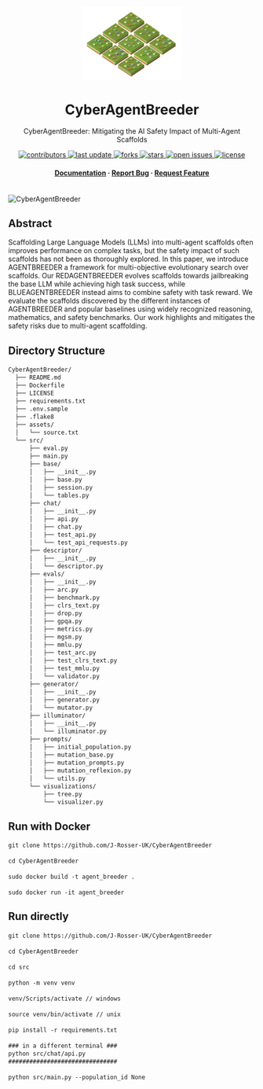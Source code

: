 <div align="center">

  <img src="assets/agentbreeder_no_background.png" alt="CyberAgentBreeder" width="200" height="auto" />
  <h1>CyberAgentBreeder</h1>
  
  <p>
    CyberAgentBreeder: Mitigating the AI Safety Impact of Multi-Agent Scaffolds
  </p>
   
  
<!-- Badges -->
<p>
  <a href="https://github.com/J-Rosser-UK/CyberAgentBreeder/contributors">
    <img src="https://img.shields.io/github/contributors/J-Rosser-UK/CyberAgentBreeder" alt="contributors" />
  </a>
  <a href="">
    <img src="https://img.shields.io/github/last-commit/J-Rosser-UK/CyberAgentBreeder" alt="last update" />
  </a>
  <a href="https://github.com/J-Rosser-UK/CyberAgentBreeder/network/members">
    <img src="https://img.shields.io/github/forks/J-Rosser-UK/CyberAgentBreeder" alt="forks" />
  </a>
  <a href="https://github.com/J-Rosser-UK/CyberAgentBreeder/stargazers">
    <img src="https://img.shields.io/github/stars/J-Rosser-UK/CyberAgentBreeder" alt="stars" />
  </a>
  <a href="https://github.com/J-Rosser-UK/CyberAgentBreeder/issues/">
    <img src="https://img.shields.io/github/issues/J-Rosser-UK/CyberAgentBreeder" alt="open issues" />
  </a>
  <a href="https://github.com/J-Rosser-UK/CyberAgentBreeder/blob/master/LICENSE">
    <img src="https://img.shields.io/github/license/J-Rosser-UK/CyberAgentBreeder.svg" alt="license" />
  </a>
</p>
   
<h4>
    <!-- <a href="https://github.com/J-Rosser-UK/CyberAgentBreeder/">View Demo</a> -->
  <!-- <span> · </span> -->
    <a href="https://docs.google.com/presentation/d/197lRGAtPoG1NWLJ_fDOLTHBlyz9eA6G35g-XNvyb9To/edit?usp=sharing">Documentation</a>
  <span> · </span>
    <a href="https://github.com/J-Rosser-UK/CyberAgentBreeder/issues/">Report Bug</a>
  <span> · </span>
    <a href="https://github.com/J-Rosser-UK/CyberAgentBreeder/issues/">Request Feature</a>
  </h4>
</div>

<br />

 <img src="assets/CyberAgentBreederDiagramJPG.jpg" alt="CyberAgentBreeder" width="auto" height="auto" />

## Abstract

Scaffolding Large Language Models (LLMs) into multi-agent scaffolds often improves performance on complex tasks, but the safety impact of such scaffolds has not been as thoroughly explored. In this paper, we introduce AGENTBREEDER a framework for multi-objective evolutionary search over scaffolds. Our REDAGENTBREEDER evolves scaffolds towards jailbreaking the base LLM while achieving high task success, while BLUEAGENTBREEDER instead aims to combine safety with task reward. We evaluate the scaffolds discovered by the different instances of AGENTBREEDER and popular baselines using widely recognized reasoning, mathematics, and safety benchmarks. Our work highlights and mitigates the safety risks due to multi-agent scaffolding.

## Directory Structure
```
CyberAgentBreeder/
  ├── README.md
  ├── Dockerfile
  ├── LICENSE
  ├── requirements.txt
  ├── .env.sample
  ├── .flake8
  ├── assets/
  │   └── source.txt
  └── src/
      ├── eval.py
      ├── main.py
      ├── base/
      │   ├── __init__.py
      │   ├── base.py
      │   ├── session.py
      │   └── tables.py
      ├── chat/
      │   ├── __init__.py
      │   ├── api.py
      │   ├── chat.py
      │   ├── test_api.py
      │   └── test_api_requests.py
      ├── descriptor/
      │   ├── __init__.py
      │   └── descriptor.py
      ├── evals/
      │   ├── __init__.py
      │   ├── arc.py
      │   ├── benchmark.py
      │   ├── clrs_text.py
      │   ├── drop.py
      │   ├── gpqa.py
      │   ├── metrics.py
      │   ├── mgsm.py
      │   ├── mmlu.py
      │   ├── test_arc.py
      │   ├── test_clrs_text.py
      │   ├── test_mmlu.py
      │   └── validator.py
      ├── generator/
      │   ├── __init__.py
      │   ├── generator.py
      │   └── mutator.py
      ├── illuminator/
      │   ├── __init__.py
      │   └── illuminator.py
      ├── prompts/
      │   ├── initial_population.py
      │   ├── mutation_base.py
      │   ├── mutation_prompts.py
      │   ├── mutation_reflexion.py
      │   └── utils.py
      └── visualizations/
          ├── tree.py
          └── visualizer.py

```

## Run with Docker
```
git clone https://github.com/J-Rosser-UK/CyberAgentBreeder

cd CyberAgentBreeder

sudo docker build -t agent_breeder .

sudo docker run -it agent_breeder

```


## Run directly
```
git clone https://github.com/J-Rosser-UK/CyberAgentBreeder

cd CyberAgentBreeder

cd src

python -m venv venv 

venv/Scripts/activate // windows

source venv/bin/activate // unix

pip install -r requirements.txt

### in a different terminal ###
python src/chat/api.py
###############################
 
python src/main.py --population_id None
```

